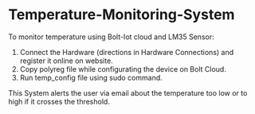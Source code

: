 # Temperature-Monitoring-System
To monitor temperature using Bolt-Iot cloud and LM35 Sensor:
1. Connect the Hardware (directions in Hardware Connections) and register it online on website.
2. Copy polyreg file while configurating the device on Bolt Cloud.
3. Run temp_config file using sudo command.

This System alerts the user via email about the temperature too low or to high if it crosses the threshold.
